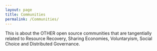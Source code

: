 ```yaml
---
layout: page
title: Communities
permalink: /Communities/
---
```



This is about the OTHER open source communities that are tangentially related to Resource Recovery, Sharing Economies, Voluntaryism, Social Choice and Distributed Governance.